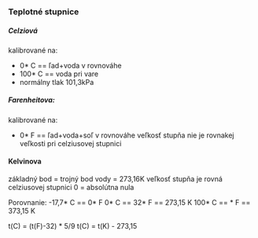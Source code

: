 ### Teplotné stupnice
##### Celziová
kalibrované na:
 - 0* C == ľad+voda v rovnováhe
 - 100* C == voda pri vare 
 - normálny tlak 101,3kPa
##### Farenheitova:
kalibrované na:
 - 0* F == ľad+voda+soľ v rovnováhe
 veľkosť stupňa nie je rovnakej veľkosti pri celziusovej stupnici	
#### Kelvinova
základný bod = trojný bod vody = 273,16K
veľkosť stupňa je rovná celziusovej stupnici
0 = absolútna nula

Porovnanie:
-17,7* C == 0* F
0* C == 32* F == 273,15 K
100* C == * F == 373,15 K 

t(C) = (t(F)-32) * 5/9
t(C) = t(K) - 273,15